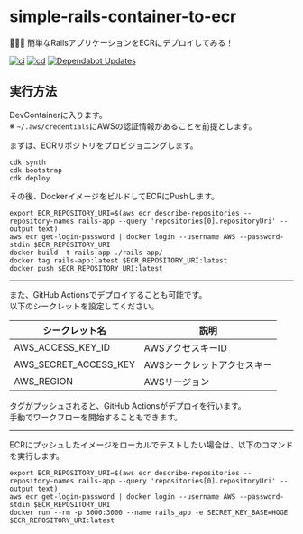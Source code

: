 # simple-rails-container-to-ecr

🔆🔆🔆 簡単なRailsアプリケーションをECRにデプロイしてみる！  

[![ci](https://github.com/osawa-koki/simple-rails-container-to-ecr/actions/workflows/ci.yml/badge.svg)](https://github.com/osawa-koki/simple-rails-container-to-ecr/actions/workflows/ci.yml)
[![cd](https://github.com/osawa-koki/simple-rails-container-to-ecr/actions/workflows/cd.yml/badge.svg)](https://github.com/osawa-koki/simple-rails-container-to-ecr/actions/workflows/cd.yml)
[![Dependabot Updates](https://github.com/osawa-koki/simple-rails-container-to-ecr/actions/workflows/dependabot/dependabot-updates/badge.svg)](https://github.com/osawa-koki/simple-rails-container-to-ecr/actions/workflows/dependabot/dependabot-updates)

## 実行方法

DevContainerに入ります。  
※ `~/.aws/credentials`にAWSの認証情報があることを前提とします。  

まずは、ECRリポジトリをプロビジョニングします。  

```shell
cdk synth
cdk bootstrap
cdk deploy
```

その後、DockerイメージをビルドしてECRにPushします。  

```shell
export ECR_REPOSITORY_URI=$(aws ecr describe-repositories --repository-names rails-app --query 'repositories[0].repositoryUri' --output text)
aws ecr get-login-password | docker login --username AWS --password-stdin $ECR_REPOSITORY_URI
docker build -t rails-app ./rails-app/
docker tag rails-app:latest $ECR_REPOSITORY_URI:latest
docker push $ECR_REPOSITORY_URI:latest
```

---

また、GitHub Actionsでデプロイすることも可能です。  
以下のシークレットを設定してください。  

| シークレット名 | 説明 |
| --- | --- |
| AWS_ACCESS_KEY_ID | AWSアクセスキーID |
| AWS_SECRET_ACCESS_KEY | AWSシークレットアクセスキー |
| AWS_REGION | AWSリージョン |

タグがプッシュされると、GitHub Actionsがデプロイを行います。  
手動でワークフローを開始することもできます。  

---

ECRにプッシュしたイメージをローカルでテストしたい場合は、以下のコマンドを実行します。  

```shell
export ECR_REPOSITORY_URI=$(aws ecr describe-repositories --repository-names rails-app --query 'repositories[0].repositoryUri' --output text)
aws ecr get-login-password | docker login --username AWS --password-stdin $ECR_REPOSITORY_URI
docker run --rm -p 3000:3000 --name rails_app -e SECRET_KEY_BASE=HOGE $ECR_REPOSITORY_URI:latest
```
